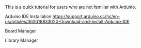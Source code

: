 This is a quick tutorial for users who are not familiar with Arduino.


Arduino IDE Installation
https://support.arduino.cc/hc/en-us/articles/360019833020-Download-and-install-Arduino-IDE


Board Manager



Library Manager






